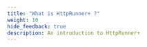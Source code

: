 ```yaml
---
title: "What is HttpRunner+ ?"
weight: 10
hide_feedback: true
description: An introduction to HttpRunner+
---
```

